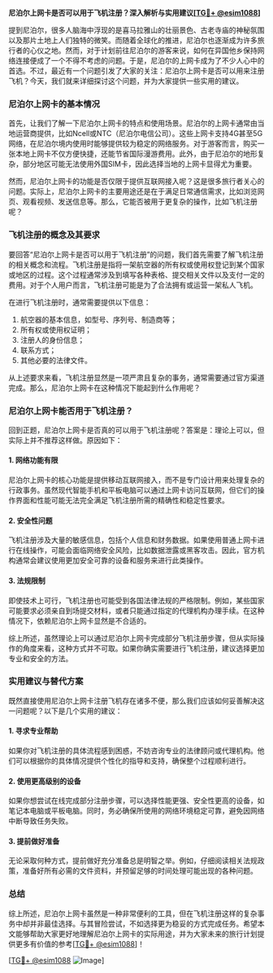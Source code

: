 **尼泊尔上网卡是否可以用于飞机注册？深入解析与实用建议[[TG💪+ @esim1088](https://t.me/s/esim1088)]**

提到尼泊尔，很多人脑海中浮现的是喜马拉雅山的壮丽景色、古老寺庙的神秘氛围以及那片土地上人们独特的微笑。而随着全球化的推进，尼泊尔也逐渐成为许多旅行者的心仪之地。然而，对于计划前往尼泊尔的游客来说，如何在异国他乡保持网络连接便成了一个不得不考虑的问题。于是，尼泊尔的上网卡成为了不少人心中的首选。不过，最近有一个问题引发了大家的关注：尼泊尔上网卡是否可以用来注册飞机？今天，我们就来详细探讨这个问题，并为大家提供一些实用的建议。

### 尼泊尔上网卡的基本情况

首先，让我们了解一下尼泊尔上网卡的特点和使用场景。尼泊尔的上网卡通常由当地运营商提供，比如Ncell或NTC（尼泊尔电信公司）。这些上网卡支持4G甚至5G网络，在尼泊尔境内使用时能够提供较为稳定的网络服务。对于游客而言，购买一张本地上网卡不仅方便快捷，还能节省国际漫游费用。此外，由于尼泊尔的地形复杂，部分地区可能无法使用外国SIM卡，因此选择当地的上网卡显得尤为重要。

然而，尼泊尔上网卡的功能是否仅限于提供互联网接入呢？这是很多旅行者关心的问题。实际上，尼泊尔上网卡的主要用途还是在于满足日常通信需求，比如浏览网页、观看视频、发送信息等。那么，它能否被用于更复杂的操作，比如飞机注册呢？

### 飞机注册的概念及其要求

要回答“尼泊尔上网卡是否可以用于飞机注册”的问题，我们首先需要了解飞机注册的相关概念和流程。飞机注册是指将一架航空器的所有权或使用权登记到某个国家或地区的过程。这个过程通常涉及到填写各种表格、提交相关文件以及支付一定的费用。对于个人用户而言，飞机注册可能是为了合法拥有或运营一架私人飞机。

在进行飞机注册时，通常需要提供以下信息：
1. 航空器的基本信息，如型号、序列号、制造商等；
2. 所有权或使用权证明；
3. 注册人的身份信息；
4. 联系方式；
5. 其他必要的法律文件。

从上述要求来看，飞机注册显然是一项严肃且复杂的事务，通常需要通过官方渠道完成。那么，尼泊尔上网卡在这种情况下能起到什么作用呢？

### 尼泊尔上网卡能否用于飞机注册？

回到正题，尼泊尔上网卡是否真的可以用于飞机注册呢？答案是：理论上可以，但实际上并不推荐这样做。原因如下：

#### 1. 网络功能有限
尼泊尔上网卡的核心功能是提供移动互联网接入，而不是专门设计用来处理复杂的行政事务。虽然现代智能手机和平板电脑可以通过上网卡访问互联网，但它们的操作界面和性能可能无法完全满足飞机注册所需的精确性和稳定性要求。

#### 2. 安全性问题
飞机注册涉及大量的敏感信息，包括个人信息和财务数据。如果使用普通上网卡进行在线操作，可能会面临网络安全风险，比如数据泄露或黑客攻击。因此，官方机构通常会建议使用更加安全可靠的设备和服务来进行此类操作。

#### 3. 法规限制
即使技术上可行，飞机注册也可能受到各国法律法规的严格限制。例如，某些国家可能要求必须亲自到场提交材料，或者只能通过指定的代理机构办理手续。在这种情况下，依赖尼泊尔上网卡显然是不合适的。

综上所述，虽然理论上可以通过尼泊尔上网卡完成部分飞机注册步骤，但从实际操作的角度来看，这种方式并不可取。如果你确实需要进行飞机注册，建议选择更加专业和安全的方法。

### 实用建议与替代方案

既然直接使用尼泊尔上网卡注册飞机存在诸多不便，那么我们应该如何妥善解决这一问题呢？以下是几个实用的建议：

#### 1. 寻求专业帮助
如果你对飞机注册的具体流程感到困惑，不妨咨询专业的法律顾问或代理机构。他们可以根据你的具体情况提供个性化的指导和支持，确保整个过程顺利进行。

#### 2. 使用更高级别的设备
如果你想尝试在线完成部分注册步骤，可以选择性能更强、安全性更高的设备，如笔记本电脑或平板电脑。同时，务必确保所使用的网络环境稳定可靠，避免因网络中断导致任务失败。

#### 3. 提前做好准备
无论采取何种方式，提前做好充分准备总是明智之举。例如，仔细阅读相关法规政策，准备好所有必需的文件资料，并预留足够的时间处理可能出现的各种问题。

### 总结

综上所述，尼泊尔上网卡虽然是一种非常便利的工具，但在飞机注册这样的复杂事务中却并非最佳选择。与其冒险尝试，不如选择更为稳妥的方式完成任务。希望本文能够帮助大家更好地理解尼泊尔上网卡的实际用途，并为大家未来的旅行计划提供更多有价值的参考[[TG💪+ @esim1088](https://t.me/s/esim1088)]！

[[TG💪+ @esim1088](https://t.me/s/esim1088) ![Image](https://i.postimg.cc/4NQfJmqS/Snipaste-2025-05-13-00-14-12.png)]